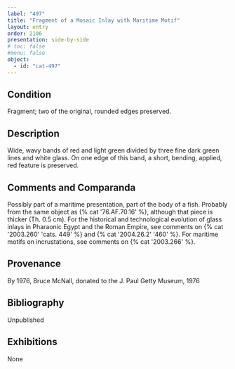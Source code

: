 ```yaml
---
label: "497"
title: "Fragment of a Mosaic Inlay with Maritime Motif"
layout: entry
order: 2106
presentation: side-by-side
# toc: false
#menu: false 
object:
  - id: "cat-497"
---
```


## Condition

Fragment; two of the original, rounded edges preserved.

## Description

Wide, wavy bands of red and light green divided by three fine dark green lines and white glass. On one edge of this band, a short, bending, applied, red feature is preserved.

## Comments and Comparanda

Possibly part of a maritime presentation, part of the body of a fish. Probably from the same object as {% cat '76.AF.70.16' %}, although that piece is thicker (Th. 0.5 cm). For the historical and technological evolution of glass inlays in Pharaonic Egypt and the Roman Empire, see comments on {% cat '2003.260' 'cats. 449' %} and {% cat '2004.26.2' '460' %}. For maritime motifs on incrustations, see comments on {% cat '2003.266' %}.

## Provenance

By 1976, Bruce McNall, donated to the J. Paul Getty Museum, 1976

## Bibliography

Unpublished

## Exhibitions

None